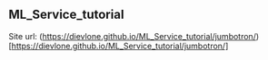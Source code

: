 ## ML_Service_tutorial

Site url: (https://dievlone.github.io/ML_Service_tutorial/jumbotron/)[https://dievlone.github.io/ML_Service_tutorial/jumbotron/]